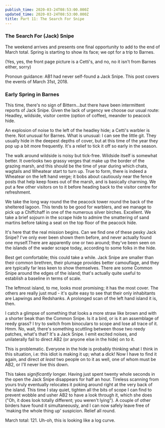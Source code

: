 ```yaml
---
publish_time: 2020-03-24T08:53:00.000Z
updated_time: 2020-03-24T08:53:00.000Z
title: Part 11: The Search For Snipe
---
```


### The Search For (Jack) Snipe

The weekend arrives and presents one final opportunity to add to the
end of March total. Spring is starting to show its face; we opt for a
trip to Barnes.

(Yes, yes, the front page picture is a Cetti's, and no, no it isn't from 
Barnes either, sorry)

Pronoun guidance: AB1 had never self-found a Jack Snipe. This post covers the
events of March 31st, 2018.
 
### Early Spring in Barnes
 
This time, there's no sign of Bittern...but there have
been intermittent reports of Jack Snipe. Given the lack of urgency we
choose our usual route: Headley, wildside, visitor centre (option of
coffee), meander to peacock hide.

An explosion of noise to the left of the headley hide; a Cetti's
warbler is there. Not unusual for Barnes. What is unusual: I can see
the little git. They usually hide in the deepest depths of cover, but
at this time of the year they pop up a bit more frequently. It's a
relief to tick it off so early in the season.

The walk around wildside is noisy but tick-free. Wildside itself is
somewhat better. It overlooks two grassy verges that make up the
border of the grazing marsh, and this should be the time of year
during which chats, wagtails and Wheatear start to turn up. True to
form, there is indeed a Wheatear on the left hand verge; it bobs about
cautiously near the fence posts that help keep foxes out of the marsh,
and is basically charming. We put a few other visitors on to it before
heading back to the visitor centre for refreshment.

We take the long way round the the peacock tower round the back of the
sheltered lagoon. This tends to be good for warblers, and we manage to
pick up a Chiffchaff in one of the numerous silver
birches. Excellent. We take a brief sojourn in the scrape hide to
admire the smattering of sand martins before taking a seat on the top
floor of the peacock hide.

It's here that the real mission begins. Can we find one of these pesky
Jack Snipe? I've only ever been shown them before, and never actually
found one myself.There are apparently one or two around; they've been
seen on the islands of the wader scrape today, according to some folks
in the hide.

Best get comfortable; this could take a while. Jack Snipe are smaller
than their common brethren, their plumage provides better camouflage,
and they are typically far less keen to show themselves. There are
some Common Snipe around the edges of the island; that's actually
quite useful to establish a baseline in terms of scale.

The leftmost island, to me, looks most promising; it has the most
cover. The others are really just mud - it's quite easy to see that
their only inhabitants are Lapwings and Redshanks. A prolonged scan of
the left hand island it is, then.

I catch a glimpse of something that looks a more straw like brown and
with a shorter beak than the Common Snipe. Is it a bird, or is it an
assemblage of reedy grass? I try to switch from binoculars to scope
and lose all trace of it. Hmm. No, wait, there's something scuttling
between those two reedy patches, what's that? It's a Jack Snipe. I
emit excited noises, and unilaterally fail to direct AB2 (or anyone
else in the hide) on to it. 

This is problematic. Everyone in the hide is probably thinking what I
think in this situation, i.e: this idiot is making it up; what a dick!
Now I have to find it again, and direct _at least_ two people on to it
as well, one of whom must be AB2, or I'll never live this down.

This takes _significantly_ longer. Having just spent twenty whole
seconds in the open the Jack Snipe disappears for half an
hour. Tireless scanning from yours truly eventually relocates it
poking around right at the very back of the island. This time I stay
quiet, tighten all the bits of scope I can find to prevent wobble and
usher AB2 to have a look through it, which she does ("Oh, it does
look totally different; you weren't lying"). A couple of other birders
have found it simultaneously, and I can now safely leave free of
'making the whole thing up' suspicion. Relief all round.

March total: 121. Uh-oh, this is looking like a log curve.